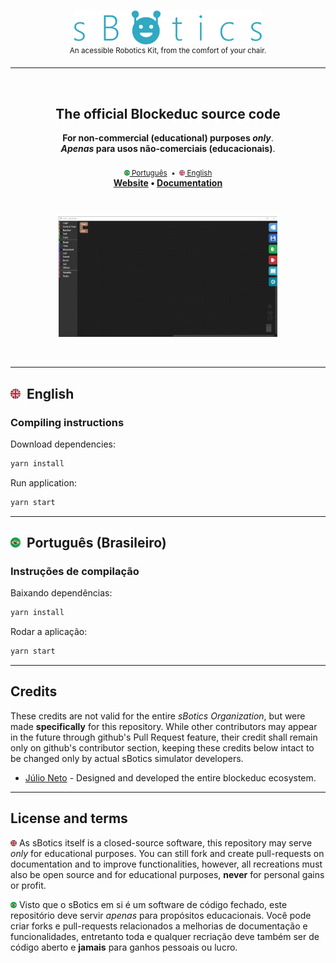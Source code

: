 <br>
<p align="center">
	<img
		width="300"
		alt="sBotics"
		src=".github/README/sBotics.svg">
    <br>
    <sup>An acessible Robotics Kit, from the comfort of your chair.</sup>
</p>
<hr>

<br>

<h2 align="center">
	The official Blockeduc source code
</h2>
<p align="center">
    <b>For non-commercial (educational) purposes <i>only</i></b>.
	<br>
    <b><i>Apenas</i> para usos não-comerciais (educacionais)</b>.
    <br><br>
    <sub>
        <a href="#portuguese"><img src=".github/README/pt_BR.png" width="9"> Português</a> 
        &nbsp;•&nbsp;
        <a href="#english"><img src=".github/README/en.png" width="9"> English</a>
    </sub>
	<br>
	<strong>
		<a href="https://sbotics.net">Website</a>
		•
		<a href="https://docs.sbotics.net">Documentation</a>
	</strong>
</p>

<br>

<p align="center">
	<img src=".github/README/blockeduc.png" width="350">
</p>

<br>

--------------
<h2 id="english"> <img src=".github/README/en.png" width="16"> &nbsp;English </h2> 

### Compiling instructions
Download dependencies: 
```bash
yarn install
```

Run application:
```bash
yarn start
```

--------------
<h2 id="portuguese"> <img src=".github/README/pt_BR.png" width="16"> &nbsp;Português (Brasileiro) </h2> 

### Instruções de compilação
Baixando dependências: 
```bash
yarn install
```

Rodar a aplicação:
```bash
yarn start
```

--------------
## Credits
These credits are not valid for the entire *sBotics Organization*, but were made **specifically** for this repository. While other contributors may appear in the future through github's Pull Request feature, their credit shall remain only on github's contributor section, keeping these credits below intact to be changed only by actual sBotics simulator developers.

* [Júlio Neto](http://www.linkedin.com/in/julio-c-neto) - Designed and developed the entire blockeduc ecosystem.

--------------

## License and terms
<img src=".github/README/en.png" width="10"> As sBotics itself is a closed-source software, this repository may serve *only* for educational purposes. You can still fork and create pull-requests on documentation and to improve functionalities, however, all recreations must also be open source and for educational purposes, **never** for personal gains or profit.

<img src=".github/README/pt_BR.png" width="10"> Visto que o sBotics em si é um software de código fechado, este repositório deve servir *apenas* para propósitos educacionais. Você pode criar forks e pull-requests relacionados a melhorias de documentação e funcionalidades, entretanto toda e qualquer recriação deve também ser de código aberto e **jamais** para ganhos pessoais ou lucro.